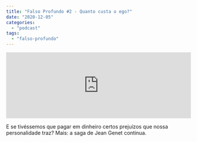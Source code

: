 ```yaml
---
title: "Falso Profundo #2 - Quanto custa o ego?"
date: "2020-12-05"
categories: 
  - "podcast"
tags: 
  - "falso-profundo"
---
```


<iframe style="width: 100%; height: 180px;" src="https://anchor.fm/monoestereo/embed/episodes/Falso-Profundo-2---Quanto-custa-o-ego-endpjd" width="100%" height="180px" frameborder="0" scrolling="no"></iframe>

E se tivéssemos que pagar em dinheiro certos prejuízos que nossa personalidade traz? Mais: a saga de Jean Genet continua.
